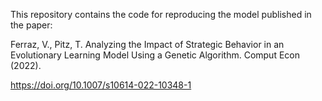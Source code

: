   This repository contains the code for reproducing the model published in the paper: 

  Ferraz, V., Pitz, T. Analyzing the Impact of Strategic Behavior in an Evolutionary Learning Model Using a Genetic Algorithm. Comput Econ (2022). 
  
  https://doi.org/10.1007/s10614-022-10348-1
